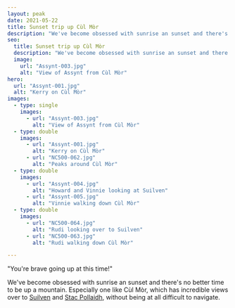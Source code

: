 ```yaml
---
layout: peak
date: 2021-05-22
title: Sunset trip up Cùl Mòr
description: "We've become obsessed with sunrise an sunset and there's no better time to be up a mountain."
seo:
  title: Sunset trip up Cùl Mòr
  description: "We've become obsessed with sunrise an sunset and there's no better time to be up a mountain."
  image:
    url: "Assynt-003.jpg"
    alt: "View of Assynt from Cùl Mòr"
hero:
  url: "Assynt-001.jpg"
  alt: "Kerry on Cùl Mòr"
images:
  - type: single
    images:
      - url: "Assynt-003.jpg"
        alt: "View of Assynt from Cùl Mòr"
  - type: double
    images:
      - url: "Assynt-001.jpg"
        alt: "Kerry on Cùl Mòr"
      - url: "NC500-062.jpg"
        alt: "Peaks around Cùl Mòr"
  - type: double
    images:
      - url: "Assynt-004.jpg"
        alt: "Howard and Vinnie looking at Suilven"
      - url: "Assynt-005.jpg"
        alt: "Vinnie walking down Cùl Mòr"
  - type: double
    images:
      - url: "NC500-064.jpg"
        alt: "Rudi looking over to Suilven"
      - url: "NC500-063.jpg"
        alt: "Rudi walking down Cùl Mòr"

---
```


"You're brave going up at this time!"

We've become obsessed with sunrise an sunset and there's no better time to be up a mountain. Especially one like Cùl Mòr, which has incredible views over to [Suilven](/peaks/the-iconic-suilven) and [Stac Pollaidh](stac-pollaidh-sunrise-inversion), without being at all difficult to navigate.
